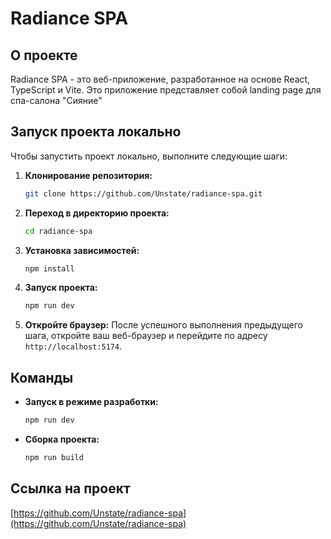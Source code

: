 # Radiance SPA

## О проекте

Radiance SPA - это веб-приложение, разработанное на основе React, TypeScript и Vite. Это приложение представляет собой landing page для спа-салона "Сияние"

## Запуск проекта локально

Чтобы запустить проект локально, выполните следующие шаги:

1. **Клонирование репозитория:**
   ```bash
   git clone https://github.com/Unstate/radiance-spa.git
   ```

2. **Переход в директорию проекта:**
   ```bash
   cd radiance-spa
   ```

3. **Установка зависимостей:**
   ```bash
   npm install
   ```

4. **Запуск проекта:**
   ```bash
   npm run dev
   ```

5. **Откройте браузер:**
   После успешного выполнения предыдущего шага, откройте ваш веб-браузер и перейдите по адресу `http://localhost:5174`.

## Команды

- **Запуск в режиме разработки:**
  ```bash
  npm run dev
  ```

- **Сборка проекта:**
  ```bash
  npm run build
  ```

## Ссылка на проект

[https://github.com/Unstate/radiance-spa](https://github.com/Unstate/radiance-spa)

